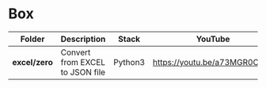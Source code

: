 # Box

|     Folder     |           Description           |  Stack  |           YouTube            |
| -------------- | ------------------------------- | ------- | ---------------------------- |
| **excel/zero** | Convert from EXCEL to JSON file | Python3 | https://youtu.be/a73MGR0OaPA |
